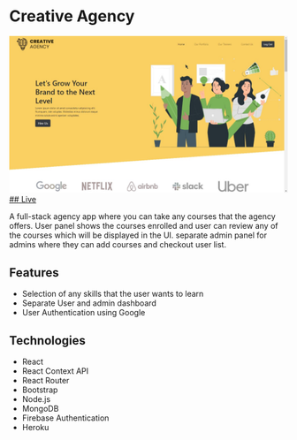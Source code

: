 # Creative Agency
![alt text](src/images/creative-agency.jpg)
[## Live](https://creative-agency-frontend-7fa96.web.app/)

A full-stack agency app where you can take any courses that the agency offers.  User panel shows the courses enrolled and user can review any of the courses which will be displayed in the UI. separate admin panel for admins where they can add courses and checkout user list. 

## Features
- Selection of any skills that the user wants to learn
- Separate User and admin dashboard
- User Authentication using Google



## Technologies
- React
- React Context API
- React Router
- Bootstrap
- Node.js
- MongoDB
- Firebase Authentication
- Heroku
